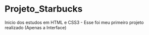 # Projeto_Starbucks
Inicio dos estudos em HTML e CSS3 - Esse foi meu primeiro projeto realizado (Apenas a Interface)
